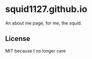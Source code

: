 # squid1127.github.io

An about me page, for me, the squid.

## License

MIT because I no longer care
